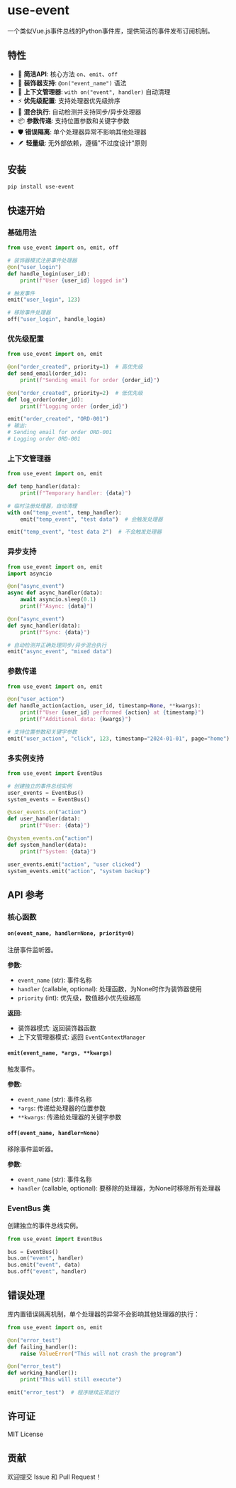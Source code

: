# use-event

一个类似Vue.js事件总线的Python事件库，提供简洁的事件发布订阅机制。

## 特性

- 🎯 **简洁API**: 核心方法 `on`、`emit`、`off`
- 🎨 **装饰器支持**: `@on("event_name")` 语法
- 🔄 **上下文管理器**: `with on("event", handler)` 自动清理
- ⚡ **优先级配置**: 支持处理器优先级排序
- 🔀 **混合执行**: 自动检测并支持同步/异步处理器
- 📦 **参数传递**: 支持位置参数和关键字参数
- 🛡️ **错误隔离**: 单个处理器异常不影响其他处理器
- 🪶 **轻量级**: 无外部依赖，遵循"不过度设计"原则

## 安装

```bash
pip install use-event
```

## 快速开始

### 基础用法

```python
from use_event import on, emit, off

# 装饰器模式注册事件处理器
@on("user_login")
def handle_login(user_id):
    print(f"User {user_id} logged in")

# 触发事件
emit("user_login", 123)

# 移除事件处理器
off("user_login", handle_login)
```

### 优先级配置

```python
from use_event import on, emit

@on("order_created", priority=1)  # 高优先级
def send_email(order_id):
    print(f"Sending email for order {order_id}")

@on("order_created", priority=2)  # 低优先级
def log_order(order_id):
    print(f"Logging order {order_id}")

emit("order_created", "ORD-001")
# 输出:
# Sending email for order ORD-001
# Logging order ORD-001
```

### 上下文管理器

```python
from use_event import on, emit

def temp_handler(data):
    print(f"Temporary handler: {data}")

# 临时注册处理器，自动清理
with on("temp_event", temp_handler):
    emit("temp_event", "test data")  # 会触发处理器

emit("temp_event", "test data 2")  # 不会触发处理器
```

### 异步支持

```python
from use_event import on, emit
import asyncio

@on("async_event")
async def async_handler(data):
    await asyncio.sleep(0.1)
    print(f"Async: {data}")

@on("async_event")
def sync_handler(data):
    print(f"Sync: {data}")

# 自动检测并正确处理同步/异步混合执行
emit("async_event", "mixed data")
```

### 参数传递

```python
from use_event import on, emit

@on("user_action")
def handle_action(action, user_id, timestamp=None, **kwargs):
    print(f"User {user_id} performed {action} at {timestamp}")
    print(f"Additional data: {kwargs}")

# 支持位置参数和关键字参数
emit("user_action", "click", 123, timestamp="2024-01-01", page="home")
```

### 多实例支持

```python
from use_event import EventBus

# 创建独立的事件总线实例
user_events = EventBus()
system_events = EventBus()

@user_events.on("action")
def user_handler(data):
    print(f"User: {data}")

@system_events.on("action")
def system_handler(data):
    print(f"System: {data}")

user_events.emit("action", "user clicked")
system_events.emit("action", "system backup")
```

## API 参考

### 核心函数

#### `on(event_name, handler=None, priority=0)`

注册事件监听器。

**参数:**
- `event_name` (str): 事件名称
- `handler` (callable, optional): 处理函数，为None时作为装饰器使用
- `priority` (int): 优先级，数值越小优先级越高

**返回:**
- 装饰器模式: 返回装饰器函数
- 上下文管理器模式: 返回 `EventContextManager`

#### `emit(event_name, *args, **kwargs)`

触发事件。

**参数:**
- `event_name` (str): 事件名称
- `*args`: 传递给处理器的位置参数
- `**kwargs`: 传递给处理器的关键字参数

#### `off(event_name, handler=None)`

移除事件监听器。

**参数:**
- `event_name` (str): 事件名称
- `handler` (callable, optional): 要移除的处理器，为None时移除所有处理器

### EventBus 类

创建独立的事件总线实例。

```python
from use_event import EventBus

bus = EventBus()
bus.on("event", handler)
bus.emit("event", data)
bus.off("event", handler)
```

## 错误处理

库内置错误隔离机制，单个处理器的异常不会影响其他处理器的执行：

```python
from use_event import on, emit

@on("error_test")
def failing_handler():
    raise ValueError("This will not crash the program")

@on("error_test")
def working_handler():
    print("This will still execute")

emit("error_test")  # 程序继续正常运行
```

## 许可证

MIT License

## 贡献

欢迎提交 Issue 和 Pull Request！